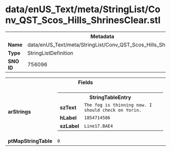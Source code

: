 <h1>data/enUS_Text/meta/StringList/Conv_QST_Scos_Hills_ShrinesClear.stl</h1><table><tr><th colspan="100%">Metadata</th></tr><tr><td><b>Name</b></td><td>data/enUS_Text/meta/StringList/Conv_QST_Scos_Hills_ShrinesClear.stl</td></tr><tr><td><b>Type</b></td><td>StringListDefinition</td></tr><tr><td><b>SNO ID</b></td><td>756096</td></tr></table>

<table><tr><th colspan="100%">Fields</th></tr><tr><td><b>arStrings</b></td><td><table><tr><th colspan="100%">StringTableEntry</th></tr><tr><td><b>szText</b></td><td><code>The fog is thinning now. I should check on Yorin.</code></td></tr><tr><td><b>hLabel</b></td><td><code>1854714586</code></td></tr><tr><td><b>szLabel</b></td><td><code>Line17.BAE4</code></td></tr></table>


</td></tr><tr><td><b>ptMapStringTable</b></td><td><code>0</code></td></tr></table>

